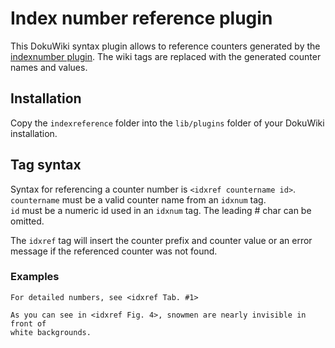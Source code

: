 # Index number reference plugin

This DokuWiki syntax plugin allows to reference counters generated by the 
[indexnumber plugin](https://github.com/gbirke/indexnumber). The wiki tags are 
replaced with the generated counter names and values.

## Installation
Copy the `indexreference` folder into the `lib/plugins` folder of your DokuWiki 
installation.

## Tag syntax

Syntax for referencing a counter number is `<idxref countername id>`.  
`countername` must be a valid counter name from an `idxnum` tag.  
`id` must be a numeric id used in an `idxnum` tag. The leading # char can be omitted.

The `idxref` tag will insert the counter prefix and counter value
or an error message if the referenced counter was not found.

### Examples

    For detailed numbers, see <idxref Tab. #1>

    As you can see in <idxref Fig. 4>, snowmen are nearly invisible in front of 
    white backgrounds.

